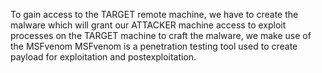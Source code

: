 To gain access to the TARGET remote machine, we have to create the malware which will grant our ATTACKER machine access to exploit processes on the TARGET machine
to craft the malware, we make use of the MSFvenom
MSFvenom is a penetration testing tool used to create payload for exploitation and postexploitation.
```
